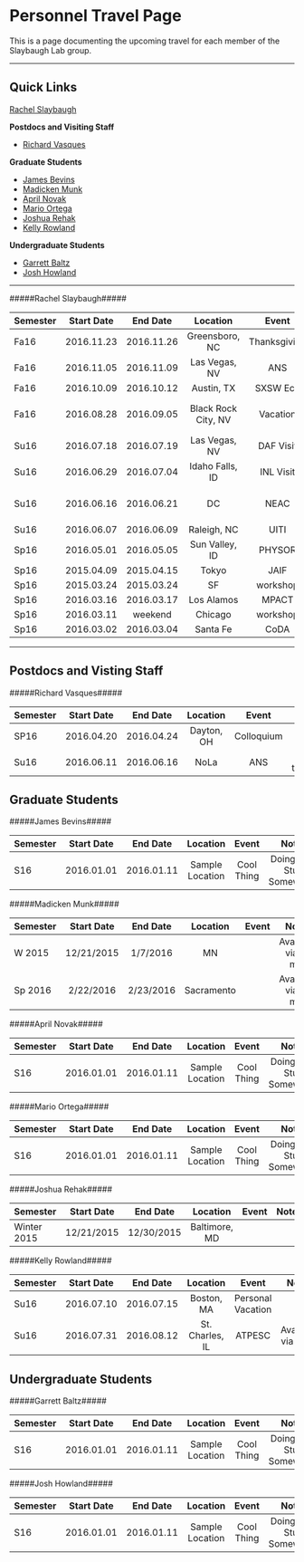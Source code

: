 # Personnel Travel Page

This is a page documenting the upcoming travel for each member of the Slaybaugh Lab group. 

---
## Quick Links ##

[Rachel Slaybaugh](#rachel-slaybaugh)

**Postdocs and Visiting Staff**

* [Richard Vasques](#richard-vasques)

**Graduate Students**

* [James Bevins](#james-bevins)
* [Madicken Munk](#madicken-munk)
* [April Novak](#april-novak)
* [Mario Ortega](#mario-ortega)
* [Joshua Rehak](#joshua-rehak)
* [Kelly Rowland](#kelly-rowland)

**Undergraduate Students** 

* [Garrett Baltz](#garrett-baltz)
* [Josh Howland](#josh-howland)

---
#####Rachel Slaybaugh#####

| Semester  | Start Date  | End Date | Location | Event | Notes |
| ----------|:-----------:| :-------:| :-------:| :----:| :----:|
| Fa16	| 2016.11.23 |	2016.11.26 | Greensboro, NC  | Thanksgiving | |
| Fa16	| 2016.11.05 |	2016.11.09 | Las Vegas, NV   | ANS | |
| Fa16	| 2016.10.09 |	2016.10.12 | Austin, TX      | SXSW Eco | |
| Fa16	| 2016.08.28 |	2016.09.05 | Black Rock City, NV | Vacation | completely out of contact | 
| Su16	| 2016.07.18 |	2016.07.19 | Las Vegas, NV   | DAF Visit | | 
| Su16	| 2016.06.29 |	2016.07.04 | Idaho Falls, ID | INL Visit | | 
| Su16	| 2016.06.16 |	2016.06.21 | DC              | NEAC      | also visiting family | 
| Su16	| 2016.06.07 |	2016.06.09 | Raleigh, NC     | UITI      | | 	
| Sp16	| 2016.05.01 |	2016.05.05 | Sun Valley, ID  | PHYSOR    | | 
| Sp16	| 2015.04.09 |	2015.04.15 | Tokyo           | JAIF      | | 
| Sp16	| 2015.03.24 | 	2015.03.24 | SF		     | workshop  | | 
| Sp16	| 2016.03.16 | 	2016.03.17 | Los Alamos      | MPACT	 | | 
| Sp16	| 2016.03.11 | 	weekend    | Chicago         | workshop	 | | 
| Sp16	| 2016.03.02 | 	2016.03.04 | Santa Fe        | CoDA	 | | 

---
## Postdocs and Visting Staff ##

#####Richard Vasques#####

| Semester  | Start Date  | End Date | Location | Event | Notes |
| ----------|:-----------:| :-------:| :-------:| :----:| :----:|
| SP16	| 2016.04.20 | 	2016.04.24 | 	Dayton, OH | 	Colloquium	 |  | 
| Su16	| 2016.06.11 |	2016.06.16 | 	NoLa | 	ANS  | dates tentative | 

## Graduate Students ##

#####James Bevins#####

| Semester  | Start Date  | End Date | Location | Event | Notes |
| ----------|:-----------:| :-------:| :-------:| :----:| :----:|
| S16	  | 2016.01.01 |	2016.01.11  | 	Sample Location	 | Cool Thing | Doing Cool Stuff Somewhere |  

#####Madicken Munk#####

| Semester  | Start Date  | End Date | Location | Event | Notes |
| ----------|:-----------:| :-------:| :-------:| :----:| :----:|
| W 2015  | 12/21/2015 | 1/7/2016  | MN	  |   | Available via e-mail  | 
| Sp 2016 | 2/22/2016 | 2/23/2016  | Sacramento  |  | 	Available via e-mail |  

#####April Novak#####

| Semester  | Start Date  | End Date | Location | Event | Notes |
| ----------|:-----------:| :-------:| :-------:| :----:| :----:|
| S16	  | 2016.01.01 |	2016.01.11  | 	Sample Location	 | Cool Thing | Doing Cool Stuff Somewhere | 

#####Mario Ortega#####

| Semester  | Start Date  | End Date | Location | Event | Notes |
| ----------|:-----------:| :-------:| :-------:| :----:| :----:|
| S16	  | 2016.01.01 |	2016.01.11  | 	Sample Location	 | Cool Thing | Doing Cool Stuff Somewhere | 


#####Joshua Rehak#####

| Semester  | Start Date  | End Date | Location | Event | Notes |
| ----------|:-----------:| :-------:| :-------:| :----:| :----:|
| Winter 2015  | 12/21/2015  | 12/30/2015  | Baltimore, MD  |   |   | 


#####Kelly Rowland#####

| Semester  | Start Date  | End Date | Location | Event | Notes |
| ----------|:-----------:| :-------:| :-------:| :----:| :----:|
| Su16	 | 2016.07.10  | 2016.07.15  | 	Boston, MA	 |  Personal Vacation | | 
| Su16	 | 2016.07.31  | 2016.08.12  | 	St. Charles, IL	 | ATPESC | Available via Email | 


## Undergraduate Students ##

#####Garrett Baltz#####

| Semester  | Start Date  | End Date | Location | Event | Notes |
| ----------|:-----------:| :-------:| :-------:| :----:| :----:|
| S16	  | 2016.01.01 |	2016.01.11  | 	Sample Location	 | Cool Thing | Doing Cool Stuff Somewhere | 


#####Josh Howland#####

| Semester  | Start Date  | End Date | Location | Event | Notes |
| ----------|:-----------:| :-------:| :-------:| :----:| :----:|
| S16	  | 2016.01.01 |	2016.01.11  | 	Sample Location	 | Cool Thing | Doing Cool Stuff Somewhere | 

